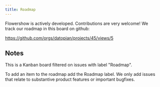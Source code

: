 ```yaml
---
title: Roadmap
---
```


Flowershow is actively developed. Contributions are very welcome! We track our roadmap in this board on github:

https://github.com/orgs/datopian/projects/45/views/5

## Notes

This is a Kanban board filtered on issues with label "Roadmap".

To add an item to the roadmap add the Roadmap label. We only add issues that relate to substantive product features or important bugfixes.
